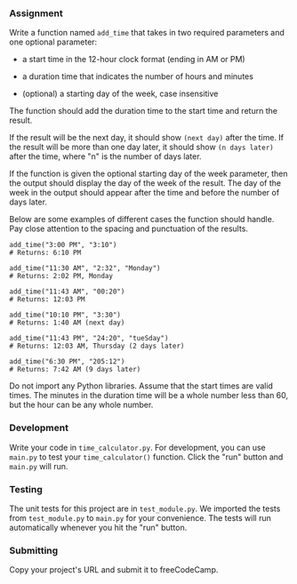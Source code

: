 ### Assignment

Write a function named `add_time` that takes in two required parameters and
one optional parameter:

* a start time in the 12-hour clock format (ending in AM or PM)

* a duration time that indicates the number of hours and minutes

* (optional) a starting day of the week, case insensitive

The function should add the duration time to the start time
and return the result.

If the result will be the next day, it should show `(next day)` after the time.
If the result will be more than one day later, it should show `(n days later)`
after the time, where "n" is the number of days later.

If the function is given the optional starting day of the week parameter,
then the output should display the day of the week of the result. The day
of the week in the output should appear after the time and before the number
of days later.

Below are some examples of different cases the function should handle. Pay close
attention to the spacing and punctuation of the results.

```
add_time("3:00 PM", "3:10")
# Returns: 6:10 PM

add_time("11:30 AM", "2:32", "Monday")
# Returns: 2:02 PM, Monday

add_time("11:43 AM", "00:20")
# Returns: 12:03 PM

add_time("10:10 PM", "3:30")
# Returns: 1:40 AM (next day)

add_time("11:43 PM", "24:20", "tueSday")
# Returns: 12:03 AM, Thursday (2 days later)

add_time("6:30 PM", "205:12")
# Returns: 7:42 AM (9 days later)
```

Do not import any Python libraries. Assume that the start times are valid times.
The minutes in the duration time will be a whole number less than 60, but the
hour can be any whole number.

### Development

Write your code in `time_calculator.py`. For development, you can use `main.py`
to test your `time_calculator()` function. Click the "run" button and `main.py`
will run.

### Testing

The unit tests for this project are in `test_module.py`. We imported the tests
from `test_module.py` to `main.py` for your convenience. The tests will run
automatically whenever you hit the "run" button.

### Submitting

Copy your project's URL and submit it to freeCodeCamp.
